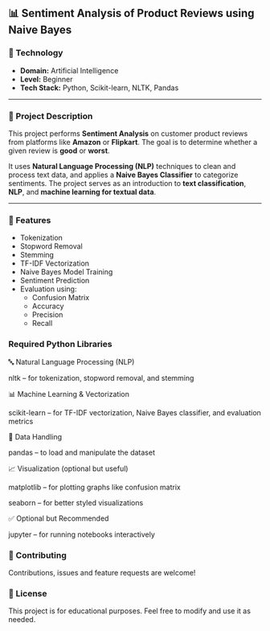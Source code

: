 ## 📊 Sentiment Analysis of Product Reviews using Naive Bayes

### 🧠 Technology
- **Domain:** Artificial Intelligence
- **Level:** Beginner
- **Tech Stack:** Python, Scikit-learn, NLTK, Pandas

---

### 📌 Project Description

This project performs **Sentiment Analysis** on customer product reviews from platforms like **Amazon** or **Flipkart**. The goal is to determine whether a given review is **good** or **worst**.

It uses **Natural Language Processing (NLP)** techniques to clean and process text data, and applies a **Naive Bayes Classifier** to categorize sentiments. The project serves as an introduction to **text classification**, **NLP**, and **machine learning for textual data**.

---

### 🔧 Features

- Tokenization
- Stopword Removal
- Stemming
- TF-IDF Vectorization
- Naive Bayes Model Training
- Sentiment Prediction
- Evaluation using:
  - Confusion Matrix
  - Accuracy
  - Precision
  - Recall


### Required Python Libraries

🔤 Natural Language Processing (NLP)


nltk – for tokenization, stopword removal, and stemming


📊 Machine Learning & Vectorization


scikit-learn – for TF-IDF vectorization, Naive Bayes classifier, and evaluation metrics


📁 Data Handling


pandas – to load and manipulate the dataset




📈 Visualization (optional but useful)


matplotlib – for plotting graphs like confusion matrix


seaborn – for better styled visualizations


✅ Optional but Recommended


jupyter – for running notebooks interactively

### 🤝 Contributing
Contributions, issues and feature requests are welcome!

### 📄 License
This project is for educational purposes. Feel free to modify and use it as needed.
